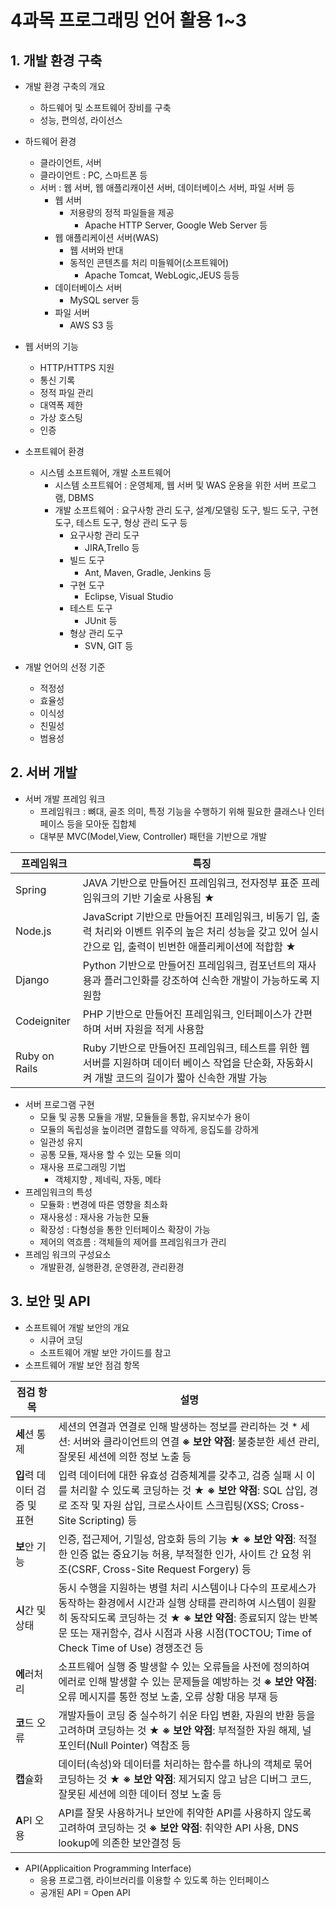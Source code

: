 # 4과목 프로그래밍 언어 활용 1~3

## 1. 개발 환경 구축

- 개발 환경 구축의 개요
  - 하드웨어 및 소프트웨어 장비를 구축
  - 성능, 편의성, 라이선스
- 하드웨어 환경
  - 클라이언트, 서버
  - 클라이언트 : PC, 스마트폰 등
  - 서버 : 웹 서버, 웹 애플리캐이션 서버, 데이터베이스 서버, 파일 서버 등
    - 웹 서버
      - 저용량의 정적 파일들을 제공
        - Apache HTTP Server, Google Web Server 등
    - 웹 애플리케이션 서버(WAS)
      - 웹 서버와 반대
      - 동적인 콘텐츠를 처리 미들웨어(소프트웨어)
        - Apache Tomcat, WebLogic,JEUS 등등
    - 데이터베이스 서버
      - MySQL server 등
    - 파일 서버
      - AWS S3 등

- 웹 서버의 기능
  - HTTP/HTTPS 지원
  - 통신 기록
  - 정적 파일 관리
  - 대역폭 제한
  - 가상 호스팅
  - 인증
- 소프트웨어 환경
  - 시스템 소프트웨어, 개발 소프트웨어
    - 시스템 소프트웨어 : 운영체제, 웹 서버 및 WAS 운용을 위한 서버 프로그램, DBMS
    - 개발 소프트웨어 : 요구사항 관리 도구, 설계/모델링 도구, 빌드 도구, 구현 도구, 테스트 도구, 형상 관리 도구 등
      - 요구사항 관리 도구
        - JIRA,Trello 등
      - 빌드 도구
        - Ant, Maven, Gradle, Jenkins 등
      - 구현 도구
        - Eclipse, Visual Studio
      - 테스트 도구
        - JUnit 등
      - 형상 관리 도구
        - SVN, GIT 등

- 개발 언어의 선정 기준
  - 적정성
  - 효율성
  - 이식성
  - 친밀성
  - 범용성

## 2. 서버 개발

- 서버 개발 프레임 워크
  - 프레임워크 : 뼈대, 골조 의미, 특정 기능을 수행하기 위해 필요한 클래스나 인터페이스 등을 모아둔 집합체
  - 대부분 MVC(Model,View, Controller) 패턴을 기반으로 개발

| **프레임워크** | **특징**                                                     |
| -------------- | ------------------------------------------------------------ |
| Spring         | JAVA  기반으로 만들어진 프레임워크,   전자정부 표준 프레임워크의  기반 기술로 사용됨  **★** |
| Node.js        | JavaScript  기반으로 만들어진 프레임워크,   비동기 입, 출력 처리와 이벤트 위주의 높은 처리 성능을 갖고 있어 실시간으로 입, 출력이  빈번한 애플리케이션에 적합함 **★** |
| Django         | Python  기반으로 만들어진 프레임워크,  컴포넌트의 재사용과 플러그인화를 강조하여 신속한 개발이 가능하도록  지원함 |
| Codeigniter    | PHP  기반으로 만들어진 프레임워크,  인터페이스가 간편하며 서버 자원을 적게 사용함 |
| Ruby on Rails  | Ruby  기반으로 만들어진 프레임워크,  테스트를 위한 웹 서버를  지원하며 데이터 베이스 작업을 단순화, 자동화시켜 개발 코드의 길이가 짧아 신속한 개발  가능 |

- 서버 프로그램 구현
  - 모듈 및 공통 모듈을 개발, 모듈들을 통합, 유지보수가 용이
  - 모듈의 독립성을 높이려면 결합도를 약하게, 응집도를 강하게
  - 일관성 유지
  - 공통 모듈, 재사용 할 수 있는 모듈 의미
  - 재사용 프로그래밍 기법
    - 객체지향 , 제네릭, 자동, 메타
- 프레임워크의 특성
  - 모듈화 : 변경에 따른 영향을 최소화
  - 재사용성 : 재사용 가능한 모듈
  - 확장성 : 다형성을 통한 인터페이스 확장이 가능
  - 제어의 역흐름 : 객체들의 제어를 프레임워크가 관리
- 프레임 워크의 구성요소
  - 개발환경, 실행환경, 운영환경, 관리환경

## 3. 보안 및 API

- 소프트웨어 개발 보안의 개요
  - 시큐어 코딩
  - 소프트웨어 개발 보안 가이드를 참고
- 소프트웨어 개발 보안 점검 항목

| **점검 항목**                | **설명**                                                     |
| ---------------------------- | ------------------------------------------------------------ |
| **세**션 통제                | 세션의 연결과 연결로 인해 발생하는 정보를 관리하는 것  *  세션: 서버와 클라이언트의 연결  **※ 보안 약점**: 불충분한 세션 관리, 잘못된 세션에 의한 정보 노출 등 |
| **입**력 데이터 검증 및 표현 | 입력 데이터에 대한 유효성 검증체계를 갖추고, 검증 실패 시 이를 처리할 수 있도록 코딩하는 것 ★  **※ 보안 약점**: SQL 삽입, 경로  조작 및 자원 삽입,   크로스사이트 스크립팅(XSS; Cross-Site Scripting) 등 |
| **보**안 기능                | 인증, 접근제어, 기밀성, 암호화 등의 기능 ★  **※ 보안 약점**: 적절한 인증 없는 중요기능 허용, 부적절한 인가,  사이트 간 요청 위조(CSRF, Cross-Site Request Forgery) 등 |
| **시**간 및 상태             | 동시 수행을 지원하는 병렬  처리 시스템이나 다수의 프로세스가 동작하는 환경에서 시간과 실행 상태를 관리하여 시스템이 원활히 동작되도록 코딩하는 것  ★  **※ 보안 약점**: 종료되지 않는 반복문 또는 재귀함수, 검사 시점과 사용 시점(TOCTOU; Time of Check Time of  Use) 경쟁조건 등 |
| **에**러처리                 | 소프트웨어 실행 중 발생할  수 있는 오류들을 사전에 정의하여 에러로 인해 발생할 수 있는 문제들을 예방하는 것  **※ 보안 약점**: 오류 메시지를 통한 정보 노출, 오류 상황 대응 부재 등 |
| **코**드 오류                | 개발자들이 코딩 중 실수하기  쉬운 타입 변환, 자원의 반환 등을 고려하며 코딩하는 것 ★  **※ 보안 약점**: 부적절한 자원 해제, 널 포인터(Null Pointer) 역참조 등 |
| **캡**슐화                   | 데이터(속성)와 데이터를 처리하는 함수를 하나의  객체로 묶어 코딩하는 것 ★  **※ 보안 약점**: 제거되지 않고 남은 디버그 코드, 잘못된 세션에 의한 데이터 정보 노출 등 |
| **A**PI 오용                 | API를 잘못 사용하거나 보안에 취약한 API를 사용하지 않도록 고려하여 코딩하는 것  **※ 보안 약점**: 취약한 API 사용, DNS lookup에 의존한 보안결정 등 |

- API(Applicaition Programming Interface)
  - 응용 프로그램, 라이브러리를 이용할 수 있도록 하는 인터페이스
  - 공개된 API = Open API